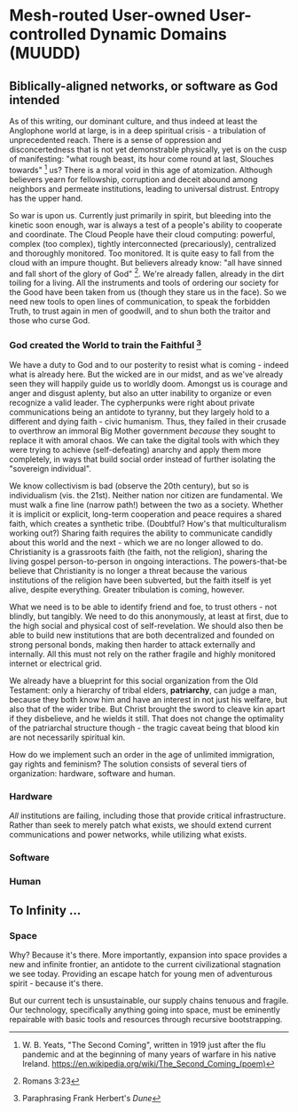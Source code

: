 # Mesh-routed User-owned User-controlled Dynamic Domains (MUUDD)

## Biblically-aligned networks, or software as God intended

As of this writing, our dominant culture, and thus indeed at least the Anglophone world at large, is in a deep spiritual crisis - a tribulation of unprecedented reach. There is a sense of oppression and disconcertedness that is not yet demonstrable physically, yet is on the cusp of manifesting: "what rough beast, its hour come round at last, Slouches towards" [^1] us? There is a moral void in this age of atomization. Although believers yearn for fellowship, corruption and deceit abound among neighbors and permeate institutions, leading to universal distrust. Entropy has the upper hand.

So war is upon us. Currently just primarily in spirit, but bleeding into the kinetic soon enough, war is always a test of a people's ability to cooperate and coordinate. The Cloud People have their cloud computing: powerful, complex (too complex), tightly interconnected (precariously), centralized and thoroughly monitored. Too monitored. It is quite easy to fall from the cloud with an impure thought. But believers already know: "all have sinned and fall short of the glory of God" [^2]. We're already fallen, already in the dirt toiling for a living. All the instruments and tools of ordering our society for the Good have been taken from us (though they stare us in the face). So we need new tools to open lines of communication, to speak the forbidden Truth, to trust again in men of goodwill, and to shun both the traitor and those who curse God.

### God created the World to train the Faithful [^3]

We have a duty to God and to our posterity to resist what is coming - indeed what is already here. But the wicked are in our midst, and as we've already seen they will happily guide us to worldly doom. Amongst us is courage and anger and disgust aplenty, but also an utter inability to organize or even recognize a valid leader. The cypherpunks were right about private communications being an antidote to tyranny, but they largely hold to a different and dying faith - civic humanism. Thus, they failed in their crusade to overthrow an immoral Big Mother government *because* they sought to replace it with amoral chaos. We can take the digital tools with which they were trying to achieve (self-defeating) anarchy and apply them more completely, in ways that build social order instead of further isolating the "sovereign individual".

We know collectivism is bad (observe the 20th century), but so is individualism (vis. the 21st). Neither nation nor citizen are fundamental. We must walk a fine line (narrow path!) between the two as a society. Whether it is implicit or explicit, long-term cooperation and peace requires a shared faith, which creates a synthetic tribe. (Doubtful? How's that multiculturalism working out?) Sharing faith requires the ability to communicate candidly about this world and the next - which we are no longer allowed to do. Christianity is a grassroots faith (the faith, not the religion), sharing the living gospel person-to-person in ongoing interactions. The powers-that-be believe that Christianity is no longer a threat because the various institutions of the religion have been subverted, but the faith itself is yet alive, despite everything. Greater tribulation is coming, however.

What we need is to be able to identify friend and foe, to trust others - not blindly, but tangibly. We need to do this anonymously, at least at first, due to the high social and physical cost of self-revelation. We should also then be able to build new institutions that are both decentralized and founded on strong personal bonds, making then harder to attack externally and internally. All this must not rely on the rather fragile and highly monitored internet or electrical grid.

We already have a blueprint for this social organization from the Old Testament: only a hierarchy of tribal elders, **patriarchy**, can judge a man, because they both know him and have an interest in not just his welfare, but also that of the wider tribe. But Christ brought the sword to cleave kin apart if they disbelieve, and he wields it still. That does not change the optimality of the patriarchal structure though - the tragic caveat being that blood kin are not necessarily spiritual kin.

How do we implement such an order in the age of unlimited immigration, gay rights and feminism? The solution consists of several tiers of organization: hardware, software and human. 

### Hardware

*All* institutions are failing, including those that provide critical infrastructure. Rather than seek to merely patch what exists, we should extend current communications and power networks, while utilizing what exists. 

### Software

### Human


## To Infinity ...

### Space

Why? Because it's there. More importantly, expansion into space provides a new and infinite frontier, an antidote to the current civilizational stagnation we see today. Providing an escape hatch for young men of adventurous spirit - because it's there.

But our current tech is unsustainable, our supply chains tenuous and fragile. Our technology, specifically anything going into space, must be eminently repairable with basic tools and resources through recursive bootstrapping.

[^1]: W. B. Yeats, "The Second Coming", written in 1919 just after the flu pandemic and at the beginning of many years of warfare in his native Ireland. https://en.wikipedia.org/wiki/The_Second_Coming_(poem)

[^2]: Romans 3:23

[^3]: Paraphrasing Frank Herbert's *Dune*
